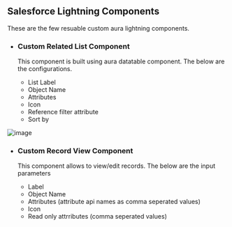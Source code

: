 ## Salesforce Lightning Components

These are the few resuable custom aura lightning components.

* ### Custom Related List Component

   This component is built using aura datatable component. The below are the configurations.

   * List Label 
   * Object Name
   * Attributes
   * Icon
   * Reference filter attribute
   * Sort by

 
![image](https://user-images.githubusercontent.com/15126069/117242433-dca28600-adfa-11eb-9381-9b71ba73e7a8.png)


* ### Custom Record View Component

    This component allows to view/edit records. The below are the input parameters
     * Label
     * Object Name
     * Attributes (attribute api names as comma seperated values)
     * Icon
     * Read only attrributes (comma seperated values)


